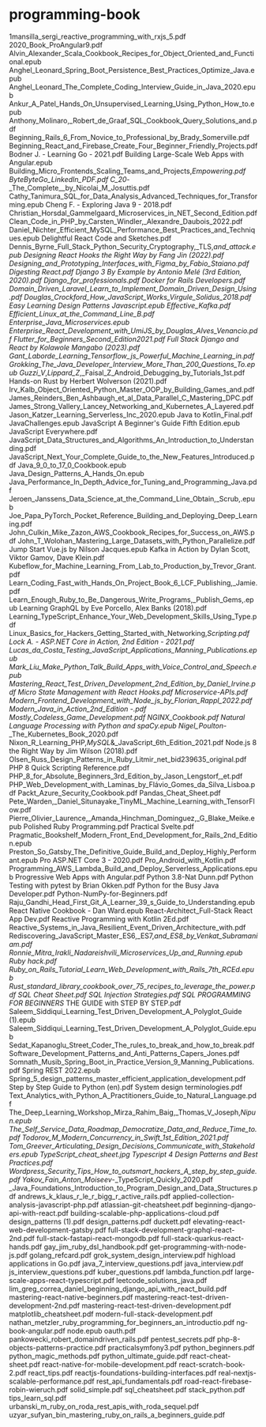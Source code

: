# programming-book
1mansilla_sergi_reactive_programming_with_rxjs_5.pdf
2020_Book_ProAngular9.pdf
Alvin_Alexander_Scala_Cookbook_Recipes_for_Object_Oriented_and_Functional.epub
Anghel_Leonard_Spring_Boot_Persistence_Best_Practices_Optimize_Java.epub
Anghel_Leonard_The_Complete_Coding_Interview_Guide_in_Java_2020.epub
Ankur_A_Patel_Hands_On_Unsupervised_Learning_Using_Python_How_to.epub
Anthony_Molinaro,_Robert_de_Graaf_SQL_Cookbook_Query_Solutions_and.pdf
Beginning_Rails_6_From_Novice_to_Professional_by_Brady_Somerville.pdf
Beginning_React_and_Firebase_Create_Four_Beginner_Friendly_Projects.pdf
Bodner J. - Learning Go - 2021.pdf
Building Large-Scale Web Apps with Angular.epub
Building_Micro_Frontends_Scaling_Teams_and_Projects,_Empowering.pdf
ByteByteGo_LinkedIn_PDF.pdf
C_20_-_The_Complete__by_Nicolai_M_Josuttis.pdf
Cathy_Tanimura_SQL_for_Data_Analysis_Advanced_Techniques_for_Transforming.epub
Cheng F. - Exploring Java 9 - 2018.pdf
Christian_Horsdal_Gammelgaard_Microservices_in_NET_Second_Edition.pdf
Clean_Code_in_PHP_by_Carsten_Windler,_Alexandre_Daubois_2022.pdf
Daniel_Nichter_Efficient_MySQL_Performance_Best_Practices_and_Techniques.epub
Delightful React Code and Sketches.pdf
Dennis_Byrne_Full_Stack_Python_Security_Cryptography,_TLS,_and_attack.epub
Designing React Hooks the Right Way by Fang Jin (2022).pdf
Designing_and_Prototyping_Interfaces_with_Figma_by_Fabio_Staiano.pdf
Digesting React.pdf
Django 3 By Example by Antonio Melé (3rd Edition, 2020).pdf
Django_for_professionals.pdf
Docker for Rails Developers.pdf
Domain_Driven_Laravel_Learn_to_Implement_Domain_Driven_Design_Using.pdf
Douglas_Crockford_How_JavaScript_Works_Virgule_Solidus_2018.pdf
Easy Learning Design Patterns Javascript.epub
Effective_Kafka.pdf
Efficient_Linux_at_the_Command_Line_B.pdf
Enterprise_Java_Microservices.epub
Enterprise_React_Development_with_UmiJS_by_Douglas_Alves_Venancio.pdf
Flutter_for_Beginners_Second_Edition2021.pdf
Full Stack Django and React by Kolawole Mangabo (2023).pdf
Gant_Laborde_Learning_Tensorflow_js_Powerful_Machine_Learning_in.pdf
Grokking_The_Java_Developer_Interview_More_Than_200_Questions_To.epub
Guzzi_V_,_Lippard_Z_,_Faisal_Z_Android_Debugging_by_Tutorials_1st.pdf
Hands-on Rust by Herbert Wolverson (2021).pdf
Irv_Kalb_Object_Oriented_Python_Master_OOP_by_Building_Games_and.pdf
James_Reinders_Ben_Ashbaugh_et_al_Data_Parallel_C_Mastering_DPC.pdf
James_Strong_Vallery_Lancey_Networking_and_Kubernetes_A_Layered.pdf
Jason_Katzer_Learning_Serverless_Inc_2020.epub
Java to Kotlin_Final.pdf
JavaChallenges.epub
JavaScript A Beginner's Guide Fifth Edition.epub
JavaScript Everywhere.pdf
JavaScript_Data_Structures_and_Algorithms_An_Introduction_to_Understanding.pdf
JavaScript_Next_Your_Complete_Guide_to_the_New_Features_Introduced.pdf
Java_9_0_to_17_0_Cookbook.epub
Java_Design_Patterns_A_Hands_On.epub
Java_Performance_In_Depth_Advice_for_Tuning_and_Programming_Java.pdf
Jeroen_Janssens_Data_Science_at_the_Command_Line_Obtain,_Scrub,.epub
Joe_Papa_PyTorch_Pocket_Reference_Building_and_Deploying_Deep_Learning.pdf
John_Culkin_Mike_Zazon_AWS_Cookbook_Recipes_for_Success_on_AWS.pdf
John_T_Wolohan_Mastering_Large_Datasets_with_Python_Parallelize.pdf
Jump Start Vue.js by Nilson Jacques.epub
Kafka in Action by Dylan Scott, Viktor Gamov, Dave Klein.pdf
Kubeflow_for_Machine_Learning_From_Lab_to_Production_by_Trevor_Grant.pdf
Learn_Coding_Fast_with_Hands_On_Project_Book_6_LCF_Publishing,_Jamie.pdf
Learn_Enough_Ruby_to_Be_Dangerous_Write_Programs,_Publish_Gems,.epub
Learning GraphQL by Eve Porcello, Alex Banks (2018).pdf
Learning_TypeScript_Enhance_Your_Web_Development_Skills_Using_Type.pdf
Linux_Basics_for_Hackers_Getting_Started_with_Networking,_Scripting.pdf
Lock A. - ASP.NET Core in Action, 2nd Edition - 2021.pdf
Lucas_da_Costa_Testing_JavaScript_Applications_Manning_Publications.epub
Mark_Liu_Make_Python_Talk_Build_Apps_with_Voice_Control_and_Speech.epub
Mastering_React_Test_Driven_Development_2nd_Edition_by_Daniel_Irvine.pdf
Micro State Management with React Hooks.pdf
Microservice-APIs.pdf
Modern_Frontend_Development_with_Node_js_by_Florian_Rappl_2022.pdf
Modern_Java_in_Action_2nd_Edition -.pdf
Mostly_Codeless_Game_Development.pdf
NGINX_Cookbook.pdf
Natural Language Processing with Python and spaCy.epub
Nigel_Poulton_-_The_Kubernetes_Book_2020.pdf
Nixon_R_Learning_PHP,_MySQL_&_JavaScript_6th_Edition_2021.pdf
Node.js 8 the Right Way by Jim Wilson (2018).pdf
Olsen_Russ_Design_Patterns_in_Ruby_Litmir_net_bid239635_original.pdf
PHP 8 Quick Scripting Reference.pdf
PHP_8_for_Absolute_Beginners_3rd_Edition_by_Jason_Lengstorf,_et.pdf
PHP_Web_Development_with_Laminas_by_Flávio_Gomes_da_Silva_Lisboa.pdf
Packt_Azure_Security_Cookbook.pdf
Pandas_Cheat_Sheet.pdf
Pete_Warden,_Daniel_Situnayake_TinyML_Machine_Learning_with_TensorFlow.pdf
Pierre_Olivier_Laurence,_Amanda_Hinchman_Dominguez,_G_Blake_Meike.epub
Polished Ruby Programming.pdf
Practical Svelte.pdf
Pragmatic_Bookshelf_Modern_Front_End_Development_for_Rails_2nd_Edition.epub
Preston_So_Gatsby_The_Definitive_Guide_Build_and_Deploy_Highly_Performant.epub
Pro ASP.NET Core 3 - 2020.pdf
Pro_Android_with_Kotlin.pdf
Programming_AWS_Lambda_Build_and_Deploy_Serverless_Applications.epub
Progressive Web Apps with Angular.pdf
Python 3.8-Nat Dunn.pdf
Python Testing with pytest by Brian Okken.pdf
Python for the Busy Java Developer.pdf
Python-NumPy-for-Beginners.pdf
Raju_Gandhi_Head_First_Git_A_Learner_39_s_Guide_to_Understanding.epub
React Native Cookbook - Dan Ward.epub
React-Architect_Full-Stack React App Dev.pdf
Reactive Programming with Kotlin 2Ed.pdf
Reactive_Systems_in_Java_Resilient_Event_Driven_Architecture_with.pdf
Rediscovering_JavaScript_Master_ES6,_ES7,_and_ES8_by_Venkat_Subramaniam.pdf
Ronnie_Mitra_Irakli_Nadareishvili_Microservices_Up_and_Running.epub
Ruby hack.pdf
Ruby_on_Rails_Tutorial_Learn_Web_Development_with_Rails_7th_RCEd.epub
Rust_standard_library_cookbook_over_75_recipes_to_leverage_the_power.pdf
SQL Cheat Sheet.pdf
SQL Injection Strategies.pdf
SQL PROGRAMMING FOR BEGINNERS_ THE GUIDE with STEP BY STEP.pdf
Saleem_Siddiqui_Learning_Test_Driven_Development_A_Polyglot_Guide (1).epub
Saleem_Siddiqui_Learning_Test_Driven_Development_A_Polyglot_Guide.epub
Sedat_Kapanoglu_Street_Coder_The_rules_to_break_and_how_to_break.pdf
Software_Development_Patterns_and_Anti_Patterns_Capers_Jones.pdf
Somnath_Musib_Spring_Boot_in_Practice_Version_9_Manning_Publications.pdf
Spring REST 2022.epub
Spring_5_design_patterns_master_efficient_application_development.pdf
Step by Step Guide to Python (en).pdf
System design terminologies.pdf
Text_Analytics_with_Python_A_Practitioners_Guide_to_Natural_Language.pdf
The_Deep_Learning_Workshop_Mirza_Rahim_Baig,_Thomas_V_Joseph,_Nipun.epub
The_Self_Service_Data_Roadmap_Democratize_Data_and_Reduce_Time_to.pdf
Todorov_M_Modern_Concurrency_in_Swift_1st_Edition_2021.pdf
Tom_Greever_Articulating_Design_Decisions_Communicate_with_Stakeholders.epub
TypeScript_cheat_sheet.jpg
Typescript 4 Design Patterns and Best Practices.pdf
Wordpress_Security_Tips_How_to_outsmart_hackers_A_step_by_step_guide.pdf
Yakov_Fain_Anton_Moiseev_-_TypeScript_Quickly_2020.pdf
_Java_Foundations_Introduction_to_Program_Design_and_Data_Structures.pdf
andrews_k_klaus_r_le_r_bigg_r_active_rails.pdf
applied-collection-analysis-javascript-php.pdf
atlassian-git-cheatsheet.pdf
beginning-django-api-with-react.pdf
building-scalable-php-applications-cloud.pdf
design_patterns (1).pdf
design_patterns.pdf
duckett.pdf
elevating-react-web-development-gatsby.pdf
full-stack-development-graphql-react-2nd.pdf
full-stack-fastapi-react-mongodb.pdf
full-stack-quarkus-react-hands.pdf
gay_jim_ruby_dsl_handbook.pdf
get-programming-with-node-js.pdf
golang_refcard.pdf
grok_system_design_interview.pdf
highload applications in Go.pdf
java_7_interview_questions.pdf
java_interview.pdf
js_interview_questions.pdf
kuber_questions.pdf
lambda_function.pdf
large-scale-apps-react-typescript.pdf
leetcode_solutions_java.pdf
lim_greg_correa_daniel_beginning_django_api_with_react_build.pdf
mastering-react-native-beginners.pdf
mastering-react-test-driven-development-2nd.pdf
mastering-react-test-driven-development.pdf
matplotlib_cheatsheet.pdf
modern-full-stack-development.pdf
nathan_metzler_ruby_programming_for_beginners_an_introductio.pdf
ng-book-angular.pdf
node.epub
oauth.pdf
pankowecki_robert_domaindriven_rails.pdf
pentest_secrets.pdf
php-8-objects-patterns-practice.pdf
practicalsymfony3.pdf
python_beginners.pdf
python_magic_methods.pdf
python_ultimate_guide.pdf
react-cheat-sheet.pdf
react-native-for-mobile-development.pdf
react-scratch-book-2.pdf
react_tips.pdf
reactjs-foundations-building-interfaces.pdf
real-nextjs-scalable-performance.pdf
rest_api_fundamentals.pdf
road-react-firebase-robin-wieruch.pdf
solid_simple.pdf
sql_cheatsheet.pdf
stack_python.pdf
tips_learn_sql.pdf
urbanski_m_ruby_on_roda_rest_apis_with_roda_sequel.pdf
uzyar_sufyan_bin_mastering_ruby_on_rails_a_beginners_guide.pdf